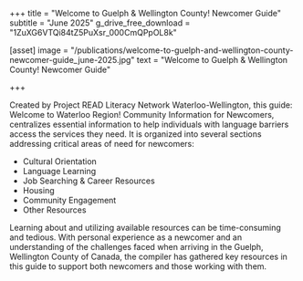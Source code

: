 +++
title = "Welcome to Guelph & Wellington County! Newcomer Guide"
subtitle = "June 2025"
g_drive_free_download = "1ZuXG6VTQi84tZ5PuXsr_000CmQPpOL8k"

[asset]
  image = "/publications/welcome-to-guelph-and-wellington-county-newcomer-guide_june-2025.jpg"
  text = "Welcome to Guelph & Wellington County! Newcomer Guide"
 

+++

Created by Project READ Literacy Network Waterloo-Wellington, this guide: Welcome to Waterloo Region! Community Information for Newcomers, centralizes essential information to help individuals with language barriers access the services they need. It is organized into several sections addressing critical areas of need for newcomers:  
- Cultural Orientation
- Language Learning
- Job Searching & Career Resources
- Housing
- Community Engagement
- Other Resources  
  
Learning about and utilizing available resources can be time-consuming and tedious. With personal experience as a newcomer and an understanding of the challenges faced when arriving in the Guelph, Wellington County of Canada, the compiler has gathered key resources in this guide to support both newcomers and those working with them.
